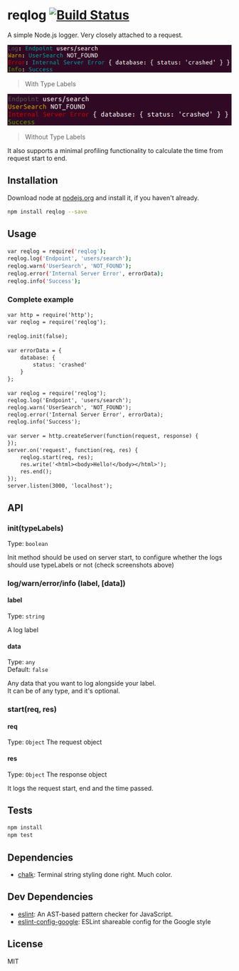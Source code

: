 # reqlog [![Build Status](https://travis-ci.org/Knorcedger/reqlog.png?branch=master)](https://travis-ci.org/Knorcedger/reqlog)

A simple Node.js logger. Very closely attached to a request.

![](https://raw.githubusercontent.com/Knorcedger/reqlog/master/Screenshot.png)
> With Type Labels

![](https://raw.githubusercontent.com/Knorcedger/reqlog/master/Screenshot-without-typelabels.png)
> Without Type Labels

It also supports a minimal profiling functionality to
calculate the time from request start to end.

## Installation

Download node at [nodejs.org](http://nodejs.org) and install it, if you haven't already.

```sh
npm install reqlog --save
```

## Usage

```sh
var reqlog = require('reqlog');
reqlog.log('Endpoint', 'users/search');
reqlog.warn('UserSearch', 'NOT_FOUND');
reqlog.error('Internal Server Error', errorData);
reqlog.info('Success');
```

### Complete example

```
var http = require('http');
var reqlog = require('reqlog');

reqlog.init(false);

var errorData = {
	database: {
		status: 'crashed'
	}
};

var reqlog = require('reqlog');
reqlog.log('Endpoint', 'users/search');
reqlog.warn('UserSearch', 'NOT_FOUND');
reqlog.error('Internal Server Error', errorData);
reqlog.info('Success');

var server = http.createServer(function(request, response) {
});
server.on('request', function(req, res) {
	reqlog.start(req, res);
	res.write('<html><body>Hello!</body></html>');
	res.end();
});
server.listen(3000, 'localhost');
```

## API

### init(typeLabels)

Type: `boolean`

Init method should be used on server start, to configure
whether the logs should use typeLabels or not
(check screenshots above)

### log/warn/error/info (label, [data])

#### label

Type: `string`

A log label

#### data

Type: `any`  
Default: `false`

Any data that you want to log alongside your label.  
It can be of any type, and it's optional.

### start(req, res)

#### req

Type: `Object` The request object

#### res

Type: `Object` The response object

It logs the request start, end and the time passed.

## Tests

```sh
npm install
npm test
```

## Dependencies

- [chalk](https://github.com/chalk/chalk): Terminal string styling done right. Much color.

## Dev Dependencies

- [eslint](https://github.com/eslint/eslint): An AST-based pattern checker for JavaScript.
- [eslint-config-google](https://github.com/google/eslint-config-google): ESLint shareable config for the Google style


## License

MIT
